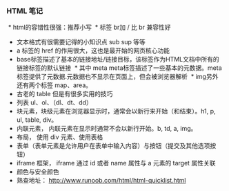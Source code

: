 ### HTML 笔记
  *  html的容错性很强：推荐小写 
  *  标签 br加 / 比 br 兼容性好 
  *  文本格式有很需要记得的小知识点 sub sup 等等
  *  a 标签的 href 的作用很大，这也是最开始的网页核心功能
  *  base标签描述了基本的链接地址/链接目标，该标签作为HTML文档中所有的链接标签的默认链接 
  *  其中 meta meta标签描述了一些基本的元数据。meta 标签提供了元数据.元数据也不显示在页面上，但会被浏览器解析 
  *  img另外还有两个标签 map、area。
  *  古老的 table 但是有很多实用的技巧
  *  列表 ul、ol、（dl、dt、dd）
  *  块元素，块级元素在浏览器显示时，通常会以新行来开始（和结束）。h1, p, ul, table, div。
  *  内联元素， 内联元素在显示时通常不会以新行开始。b, td, a, img。
  *  布局， 使用 div 元素、使用表格
  *  表单（表单元素是允许用户在表单中输入内容）与按钮（提交及其他选项按钮）
  *  iframe 框架， iframe 通过 id 或者 name 属性与 a 元素的 target 属性关联
  *  颜色与安全颜色
  *  熟查地址： http://www.runoob.com/html/html-quicklist.html
